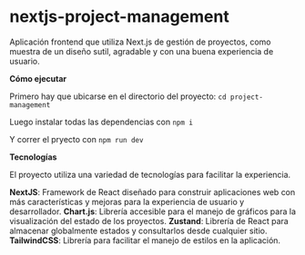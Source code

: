 # nextjs-project-management

Aplicación frontend que utiliza Next.js de gestión de proyectos, como muestra de un diseño sutil, agradable y con una buena experiencia de usuario.

**Cómo ejecutar**

Primero hay que ubicarse en el directorio del proyecto: `cd project-management`

Luego instalar todas las dependencias con `npm i`

Y correr el pryecto con `npm run dev`

**Tecnologías**

El proyecto utiliza una variedad de tecnologías para facilitar la experiencia.

**NextJS**: Framework de React diseñado para construir aplicaciones web con más características y mejoras para la experiencia de usuario y desarrollador.
**Chart.js**: Librería accesible para el manejo de gráficos para la visualización del estado de los proyectos.
**Zustand**: Librería de React para almacenar globalmente estados y consultarlos desde cualquier sitio.
**TailwindCSS**: Librería para facilitar el manejo de estilos en la aplicación.
